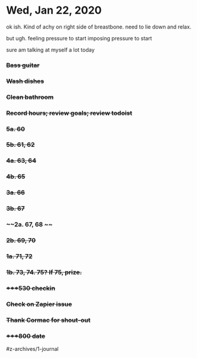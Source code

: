 # Wed, Jan 22, 2020
ok ish. Kind of achy on right side of breastbone. need to lie down and relax. 

but ugh. feeling pressure to start
imposing pressure to start

sure am talking at myself a lot today

### ~~Bass guitar~~
### ~~Wash dishes~~
### ~~Clean bathroom~~
### ~~Record hours; review goals; review todoist~~
### ~~5a. 60~~
### ~~5b. 61, 62~~
### ~~4a. 63, 64~~
### ~~4b. 65~~
### ~~3a. 66~~
### ~~3b. 67~~
### ~~2a. 67, 68 ~~
### ~~2b. 69, 70~~
### ~~1a. 71, 72~~
### ~~1b. 73, 74. 75? If 75, prize.~~
### ~~***530 checkin~~
### ~~Check on Zapier issue~~
### ~~Thank Cormac for shout-out~~
### ~~***800 date~~

#z-archives/1-journal